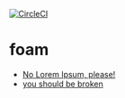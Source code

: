 [![CircleCI](https://circleci.com/gh/awie3di/foam/tree/master.svg?style=svg)](https://circleci.com/gh/awie3di/foam/tree/master)
# foam

* [No Lorem Ipsum, please!](noLoremIpsumplz.md)
* [you should be broken](broken.md)
